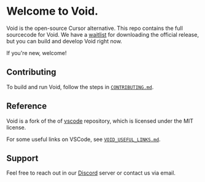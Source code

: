 # Welcome to Void.

Void is the open-source Cursor alternative. This repo contains the full sourcecode for Void. We have a [waitlist](https://voideditor.com/email) for downloading the official release, but you can build and develop Void right now.

If you're new, welcome!

## Contributing

To build and run Void, follow the steps in [`CONTRIBUTING.md`](https://github.com/voideditor/void/blob/main/CONTRIBUTING.md).

## Reference

Void is a fork of the of [vscode](https://github.com/microsoft/vscode) repository, which is licensed under the MIT license.

For some useful links on VSCode, see [`VOID_USEFUL_LINKS.md`](https://github.com/voideditor/void/blob/main/VOID_USEFUL_LINKS.md).

## Support
Feel free to reach out in our [Discord](https://discord.gg/RSNjgaugJs) server or contact us via email.
